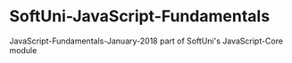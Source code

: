 # SoftUni-JavaScript-Fundamentals
JavaScript-Fundamentals-January-2018 part of SoftUni's JavaScript-Core module
